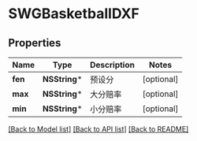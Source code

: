 # SWGBasketballDXF

## Properties
Name | Type | Description | Notes
------------ | ------------- | ------------- | -------------
**fen** | **NSString*** | 预设分 | [optional] 
**max** | **NSString*** | 大分赔率 | [optional] 
**min** | **NSString*** | 小分赔率 | [optional] 

[[Back to Model list]](../README.md#documentation-for-models) [[Back to API list]](../README.md#documentation-for-api-endpoints) [[Back to README]](../README.md)


